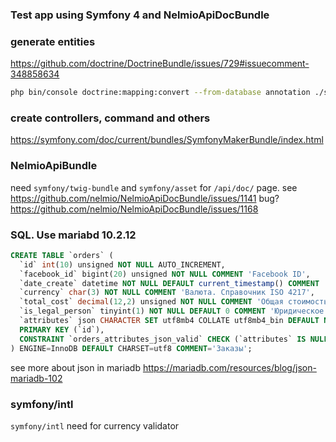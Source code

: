 ### Test app using Symfony 4 and NelmioApiDocBundle


### generate entities
https://github.com/doctrine/DoctrineBundle/issues/729#issuecomment-348858634
```bash
php bin/console doctrine:mapping:convert --from-database annotation ./src/Entity
```


### create controllers, command and others
https://symfony.com/doc/current/bundles/SymfonyMakerBundle/index.html


### NelmioApiBundle
need `symfony/twig-bundle` and `symfony/asset` for `/api/doc/` page. see https://github.com/nelmio/NelmioApiDocBundle/issues/1141
bug? https://github.com/nelmio/NelmioApiDocBundle/issues/1168


### SQL. Use mariabd 10.2.12
```sql
CREATE TABLE `orders` (
  `id` int(10) unsigned NOT NULL AUTO_INCREMENT,
  `facebook_id` bigint(20) unsigned NOT NULL COMMENT 'Facebook ID',
  `date_create` datetime NOT NULL DEFAULT current_timestamp() COMMENT 'Дата создания записи',
  `currency` char(3) NOT NULL COMMENT 'Валюта. Справочник ISO 4217',
  `total_cost` decimal(12,2) unsigned NOT NULL COMMENT 'Общая стоимость заказа',
  `is_legal_person` tinyint(1) NOT NULL DEFAULT 0 COMMENT 'Юридическое лицо',
  `attributes` json CHARACTER SET utf8mb4 COLLATE utf8mb4_bin DEFAULT NULL COMMENT 'Произвольные атрибуты в JSON',
  PRIMARY KEY (`id`),
  CONSTRAINT `orders_attributes_json_valid` CHECK (`attributes` IS NULL OR json_valid(`attributes`))
) ENGINE=InnoDB DEFAULT CHARSET=utf8 COMMENT='Заказы';
```
see more about json in mariadb https://mariadb.com/resources/blog/json-mariadb-102


### symfony/intl
`symfony/intl` need for currency validator
